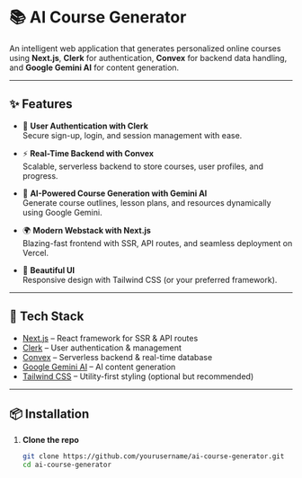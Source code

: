 # 📚 AI Course Generator

An intelligent web application that generates personalized online courses using **Next.js**, **Clerk** for authentication, **Convex** for backend data handling, and **Google Gemini AI** for content generation.

---

## ✨ Features

- 🔐 **User Authentication with Clerk**  
  Secure sign-up, login, and session management with ease.

- ⚡ **Real-Time Backend with Convex**  
  Scalable, serverless backend to store courses, user profiles, and progress.

- 🤖 **AI-Powered Course Generation with Gemini AI**  
  Generate course outlines, lesson plans, and resources dynamically using Google Gemini.

- 🌍 **Modern Webstack with Next.js**  
  Blazing-fast frontend with SSR, API routes, and seamless deployment on Vercel.

- 🎨 **Beautiful UI**  
  Responsive design with Tailwind CSS (or your preferred framework).

---

## 🚀 Tech Stack

- [Next.js](https://nextjs.org/) – React framework for SSR & API routes  
- [Clerk](https://clerk.dev/) – User authentication & management  
- [Convex](https://convex.dev/) – Serverless backend & real-time database  
- [Google Gemini AI](https://deepmind.google/technologies/gemini/) – AI content generation  
- [Tailwind CSS](https://tailwindcss.com/) – Utility-first styling (optional but recommended)

---

## 📦 Installation

1. **Clone the repo**
   ```bash
   git clone https://github.com/yourusername/ai-course-generator.git
   cd ai-course-generator
